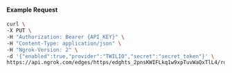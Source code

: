 <!-- Code generated for API Clients. DO NOT EDIT. -->

#### Example Request

```bash
curl \
-X PUT \
-H "Authorization: Bearer {API_KEY}" \
-H "Content-Type: application/json" \
-H "Ngrok-Version: 2" \
-d '{"enabled":true,"provider":"TWILIO","secret":"secret_token"}' \
https://api.ngrok.com/edges/https/edghts_2pnsKWIFLkq1w9xpTuvWaQxTlL4/routes/edghtsrt_2pnsKVTbRQhtAq5VFtmMS8cqOF4/webhook_verification
```
